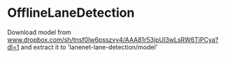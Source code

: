 # OfflineLaneDetection

Download model from www.dropbox.com/sh/tnsf0lw6psszvy4/AAA81r53jpUI3wLsRW6TiPCya?dl=1 and extract it to 'lanenet-lane-detection/model'
